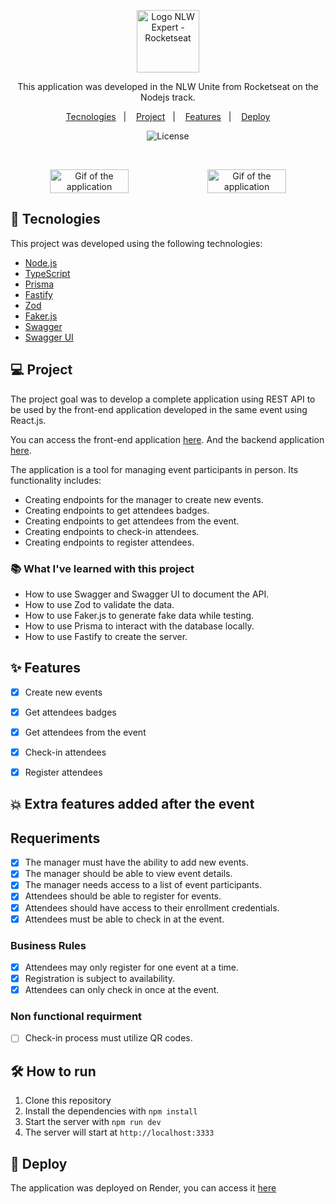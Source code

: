 <p align="center">
  <img alt="Logo NLW Expert - Rocketseat" src="src/assets/nwl-united-icon.svg" width="100x" />
</p>

<p align="center">
This application was developed in the NLW Unite from Rocketseat on the Nodejs track.
</p>

<p align="center">
  <a href="#-tecnologies">Tecnologies</a>&nbsp;&nbsp;&nbsp;|&nbsp;&nbsp;&nbsp;
  <a href="#-project">Project</a>&nbsp;&nbsp;&nbsp;|&nbsp;&nbsp;&nbsp;
  <a href="#-features">Features</a>&nbsp;&nbsp;&nbsp;|&nbsp;&nbsp;&nbsp;
  <a href="#-deploy">Deploy</a>

</p>

<p align="center">
  <img alt="License" src="https://img.shields.io/static/v1?label=license&message=MIT&color=F48F56&labelColor=00292E">
</p>

<br>

<p align="center"
    style="display: flex; align-items: flex-start; justify-content: center;">
  <img alt="Gif of the application" src="https://github.com/tatacsd/pass-in-web/assets/29147847/25253e1d-390e-4b7b-b7c6-07ece8b3d019" width="50%">
  <img alt="Gif of the application" src="https://github.com/tatacsd/pass-in-web/assets/29147847/96cadb8c-f735-4c12-8c4c-dc7b2edff2de" width="50%">


</p>


## 🚀 Tecnologies

This project was developed using the following technologies:
- [Node.js](https://nodejs.org/en/)
- [TypeScript](https://www.typescriptlang.org/)
- [Prisma](https://www.prisma.io/)
- [Fastify](https://www.fastify.io/)
- [Zod](https://zod.dev/)
- [Faker.js](https://fakerjs.dev/guide/)
- [Swagger](https://swagger.io/)
- [Swagger UI](https://swagger.io/tools/swagger-ui/)


## 💻 Project
The project goal was to develop a complete application using REST API to be used by the front-end application developed in the same event using React.js.

You can access the front-end application [here](https://pass-in-web-qwwz.vercel.app/).
And the backend application [here](https://pass-in-backend-node.onrender.com/docs/static/index.html#/events/post_events).


The application is a tool for managing event participants in person. Its functionality includes:
- Creating endpoints for the manager to create new events.
- Creating endpoints to get attendees badges.
- Creating endpoints to get attendees from the event.
- Creating endpoints to check-in attendees.
- Creating endpoints to register attendees.

### 📚 What I've learned with this project
- How to use Swagger and Swagger UI to document the API.
- How to use Zod to validate the data.
- How to use Faker.js to generate fake data while testing.
- How to use Prisma to interact with the database locally.
- How to use Fastify to create the server.

## :sparkles: Features
- [x] Create new events
- [x] Get attendees badges
- [x] Get attendees from the event
- [x] Check-in attendees
- [x] Register attendees


##  :boom: Extra features added after the event


## Requeriments
- [x] The manager must have the ability to add new events.
- [x] The manager should be able to view event details.
- [x] The manager needs access to a list of event participants.
- [x] Attendees should be able to register for events.
- [x] Attendees should have access to their enrollment credentials.
- [x] Attendees must be able to check in at the event.

### Business Rules

- [x] Attendees may only register for one event at a time.
- [x] Registration is subject to availability.
- [x] Attendees can only check in once at the event.

### Non functional requirment
- [ ] Check-in process must utilize QR codes.


## 🛠 How to run
1. Clone this repository
2. Install the dependencies with `npm install`
3. Start the server with `npm run dev`
4. The server will start at `http://localhost:3333`

## 🚀 Deploy 
The application was deployed on Render, you can access it [here](https://pass-in-backend-node.onrender.com/docs/static/index.html#/events/post_events)

